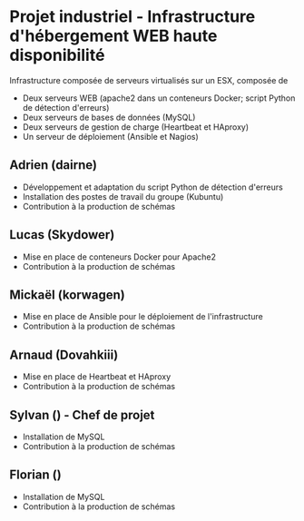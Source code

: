 # Projet industriel - Infrastructure d'hébergement WEB haute disponibilité

Infrastructure composée de serveurs virtualisés sur un ESX, composée de
* Deux serveurs WEB (apache2 dans un conteneurs Docker; script Python de détection d'erreurs)
* Deux serveurs de bases de données (MySQL)
* Deux serveurs de gestion de charge (Heartbeat et HAproxy)
* Un serveur de déploiement (Ansible et Nagios)

## Adrien (dairne)
* Développement et adaptation du script Python de détection d'erreurs
* Installation des postes de travail du groupe (Kubuntu)
* Contribution à la production de schémas

## Lucas (Skydower)
* Mise en place de conteneurs Docker pour Apache2
* Contribution à la production de schémas

## Mickaël (korwagen)
* Mise en place de Ansible pour le déploiement de l'infrastructure
* Contribution à la production de schémas

## Arnaud (Dovahkiii)
* Mise en place de Heartbeat et HAproxy
* Contribution à la production de schémas

## Sylvan () - Chef de projet
* Installation de MySQL
* Contribution à la production de schémas

## Florian ()
* Installation de MySQL
* Contribution à la production de schémas
